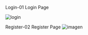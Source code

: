 Login-01
Login Page

![login](https://github.com/CARLOS-V-G/experiments/assets/110358830/34ad6728-1e77-474d-a6b4-4b9f10775bd0)

Register-02
Register Page
![imagen](https://github.com/CARLOS-V-G/experiments/assets/110358830/789aec36-c74a-4d88-85fc-6b8c71c4ebc6)
